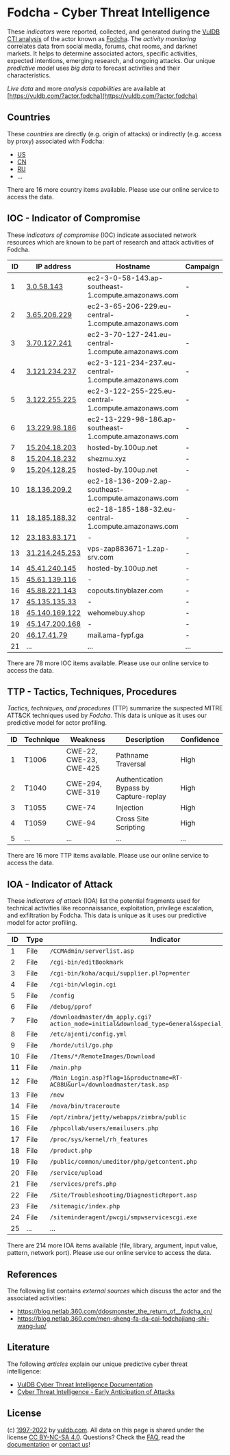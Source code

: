 # Fodcha - Cyber Threat Intelligence

These _indicators_ were reported, collected, and generated during the [VulDB CTI analysis](https://vuldb.com/?kb.cti) of the actor known as [Fodcha](https://vuldb.com/?actor.fodcha). The _activity monitoring_ correlates data from social media, forums, chat rooms, and darknet markets. It helps to determine associated actors, specific activities, expected intentions, emerging research, and ongoing attacks. Our unique _predictive model_ uses _big data_ to forecast activities and their characteristics.

_Live data_ and more _analysis capabilities_ are available at [https://vuldb.com/?actor.fodcha](https://vuldb.com/?actor.fodcha)

## Countries

These _countries_ are directly (e.g. origin of attacks) or indirectly (e.g. access by proxy) associated with Fodcha:

* [US](https://vuldb.com/?country.us)
* [CN](https://vuldb.com/?country.cn)
* [RU](https://vuldb.com/?country.ru)
* ...

There are 16 more country items available. Please use our online service to access the data.

## IOC - Indicator of Compromise

These _indicators of compromise_ (IOC) indicate associated network resources which are known to be part of research and attack activities of Fodcha.

ID | IP address | Hostname | Campaign | Confidence
-- | ---------- | -------- | -------- | ----------
1 | [3.0.58.143](https://vuldb.com/?ip.3.0.58.143) | ec2-3-0-58-143.ap-southeast-1.compute.amazonaws.com | - | Medium
2 | [3.65.206.229](https://vuldb.com/?ip.3.65.206.229) | ec2-3-65-206-229.eu-central-1.compute.amazonaws.com | - | Medium
3 | [3.70.127.241](https://vuldb.com/?ip.3.70.127.241) | ec2-3-70-127-241.eu-central-1.compute.amazonaws.com | - | Medium
4 | [3.121.234.237](https://vuldb.com/?ip.3.121.234.237) | ec2-3-121-234-237.eu-central-1.compute.amazonaws.com | - | Medium
5 | [3.122.255.225](https://vuldb.com/?ip.3.122.255.225) | ec2-3-122-255-225.eu-central-1.compute.amazonaws.com | - | Medium
6 | [13.229.98.186](https://vuldb.com/?ip.13.229.98.186) | ec2-13-229-98-186.ap-southeast-1.compute.amazonaws.com | - | Medium
7 | [15.204.18.203](https://vuldb.com/?ip.15.204.18.203) | hosted-by.100up.net | - | High
8 | [15.204.18.232](https://vuldb.com/?ip.15.204.18.232) | shezmu.xyz | - | High
9 | [15.204.128.25](https://vuldb.com/?ip.15.204.128.25) | hosted-by.100up.net | - | High
10 | [18.136.209.2](https://vuldb.com/?ip.18.136.209.2) | ec2-18-136-209-2.ap-southeast-1.compute.amazonaws.com | - | Medium
11 | [18.185.188.32](https://vuldb.com/?ip.18.185.188.32) | ec2-18-185-188-32.eu-central-1.compute.amazonaws.com | - | Medium
12 | [23.183.83.171](https://vuldb.com/?ip.23.183.83.171) | - | - | High
13 | [31.214.245.253](https://vuldb.com/?ip.31.214.245.253) | vps-zap883671-1.zap-srv.com | - | High
14 | [45.41.240.145](https://vuldb.com/?ip.45.41.240.145) | hosted-by.100up.net | - | High
15 | [45.61.139.116](https://vuldb.com/?ip.45.61.139.116) | - | - | High
16 | [45.88.221.143](https://vuldb.com/?ip.45.88.221.143) | copouts.tinyblazer.com | - | High
17 | [45.135.135.33](https://vuldb.com/?ip.45.135.135.33) | - | - | High
18 | [45.140.169.122](https://vuldb.com/?ip.45.140.169.122) | wehomebuy.shop | - | High
19 | [45.147.200.168](https://vuldb.com/?ip.45.147.200.168) | - | - | High
20 | [46.17.41.79](https://vuldb.com/?ip.46.17.41.79) | mail.ama-fypf.ga | - | High
21 | ... | ... | ... | ...

There are 78 more IOC items available. Please use our online service to access the data.

## TTP - Tactics, Techniques, Procedures

_Tactics, techniques, and procedures_ (TTP) summarize the suspected MITRE ATT&CK techniques used by _Fodcha_. This data is unique as it uses our predictive model for actor profiling.

ID | Technique | Weakness | Description | Confidence
-- | --------- | -------- | ----------- | ----------
1 | T1006 | CWE-22, CWE-23, CWE-425 | Pathname Traversal | High
2 | T1040 | CWE-294, CWE-319 | Authentication Bypass by Capture-replay | High
3 | T1055 | CWE-74 | Injection | High
4 | T1059 | CWE-94 | Cross Site Scripting | High
5 | ... | ... | ... | ...

There are 16 more TTP items available. Please use our online service to access the data.

## IOA - Indicator of Attack

These _indicators of attack_ (IOA) list the potential fragments used for technical activities like reconnaissance, exploitation, privilege escalation, and exfiltration by Fodcha. This data is unique as it uses our predictive model for actor profiling.

ID | Type | Indicator | Confidence
-- | ---- | --------- | ----------
1 | File | `/CCMAdmin/serverlist.asp` | High
2 | File | `/cgi-bin/editBookmark` | High
3 | File | `/cgi-bin/koha/acqui/supplier.pl?op=enter` | High
4 | File | `/cgi-bin/wlogin.cgi` | High
5 | File | `/config` | Low
6 | File | `/debug/pprof` | Medium
7 | File | `/downloadmaster/dm_apply.cgi?action_mode=initial&download_type=General&special_cgi=get_language` | High
8 | File | `/etc/ajenti/config.yml` | High
9 | File | `/horde/util/go.php` | High
10 | File | `/Items/*/RemoteImages/Download` | High
11 | File | `/main.php` | Medium
12 | File | `/Main_Login.asp?flag=1&productname=RT-AC88U&url=/downloadmaster/task.asp` | High
13 | File | `/new` | Low
14 | File | `/nova/bin/traceroute` | High
15 | File | `/opt/zimbra/jetty/webapps/zimbra/public` | High
16 | File | `/phpcollab/users/emailusers.php` | High
17 | File | `/proc/sys/kernel/rh_features` | High
18 | File | `/product.php` | Medium
19 | File | `/public/common/umeditor/php/getcontent.php` | High
20 | File | `/service/upload` | High
21 | File | `/services/prefs.php` | High
22 | File | `/Site/Troubleshooting/DiagnosticReport.asp` | High
23 | File | `/sitemagic/index.php` | High
24 | File | `/siteminderagent/pwcgi/smpwservicescgi.exe` | High
25 | ... | ... | ...

There are 214 more IOA items available (file, library, argument, input value, pattern, network port). Please use our online service to access the data.

## References

The following list contains _external sources_ which discuss the actor and the associated activities:

* https://blog.netlab.360.com/ddosmonster_the_return_of__fodcha_cn/
* https://blog.netlab.360.com/men-sheng-fa-da-cai-fodchajiang-shi-wang-luo/

## Literature

The following _articles_ explain our unique predictive cyber threat intelligence:

* [VulDB Cyber Threat Intelligence Documentation](https://vuldb.com/?kb.cti)
* [Cyber Threat Intelligence - Early Anticipation of Attacks](https://www.scip.ch/en/?labs.20201022)

## License

(c) [1997-2022](https://vuldb.com/?kb.changelog) by [vuldb.com](https://vuldb.com/?kb.about). All data on this page is shared under the license [CC BY-NC-SA 4.0](https://creativecommons.org/licenses/by-nc-sa/4.0/). Questions? Check the [FAQ](https://vuldb.com/?kb.faq), read the [documentation](https://vuldb.com/?kb) or [contact us](https://vuldb.com/?contact)!

